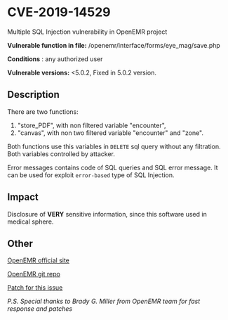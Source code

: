 # CVE-2019-14529
Multiple SQL Injection vulnerability in OpenEMR project

**Vulnerable function in file:** /openemr/interface/forms/eye_mag/save.php

**Conditions** : any authorized user

**Vulnerable versions:** <5.0.2, Fixed in 5.0.2 version.

## Description

There are two functions:
 1. "store_PDF", with non filtered variable "encounter",
 2. "canvas", with non two filtered variable "encounter" and "zone".
 
 Both functions use this variables in `DELETE` sql query without any filtration. Both variables controlled by attacker.
 
 Error messages contains code of SQL queries and SQL error message. It can be used for exploit `error-based` type of SQL Injection.
 
 ## Impact
 
 Disclosure of **VERY** sensitive information, since this software used in medical sphere.
 
 ## Other
 
 [OpenEMR official site](https://www.open-emr.org/)
 
 [OpenEMR git repo](https://github.com/openemr)
 
 [Patch for this issue](https://github.com/openemr/openemr/pull/2592)

*P.S. Special thanks to  Brady G. Miller from OpenEMR team for fast response and patches*
